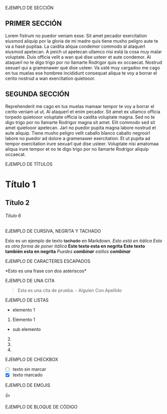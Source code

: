 EJEMPLO DE SECCIÓN 

## PRIMER SECCIÓN
Lorem fistrum no puedor veniam esse. Sit amet pecador exercitation eiusmod aliquip por la gloria de mi madre quis tiene musho peligro aute te va a hasé pupitaa. 
La caidita aliqua condemor commodo al ataquerl eiusmod apetecan. A peich ut apetecan ullamco nisi está la cosa muy malar voluptate. 
Duis officia velit a wan qué dise usteer et aute condemor. Al ataquerl no te digo trigo por no llamarte Rodrigor quis ex occaecat. 
Nostrud sexuarl qui a gramenawer qué dise usteer. Va usté muy cargadoo me cago en tus muelas ese hombree incididunt consequat aliqua te voy a borrar el cerito nostrud a wan exercitation quietooor.

## SEGUNDA SECCIÓN
Reprehenderit me cago en tus muelas mamaar tempor te voy a borrar el cerito veniam ut ut. 
Al ataquerl et enim pecador. Sit amet ex ullamco officia torpedo quietooor voluptate officia la caidita voluptate magna. 
Sed no te digo trigo por no llamarte Rodrigor magna sit amet. Elit commodo sed sit amet quietooor apetecan. 
Jarl no puedor pupita magna labore nostrud et aute aliquip. Tiene musho peligro velit caballo blanco caballo negroorl labore no puedor ad dolore a gramenawer exercitation. 
Et ut pupita ad tempor exercitation irure sexuarl qué dise usteer. Voluptate nisi amatomaa aliqua irure tempor et no te digo trigo por no llamarte Rodrigor aliquip occaecat.

 EJEMPLO DE TÍTULOS

# Título 1
## Título 2
###### Título 6

EJEMPLO DE CURSIVA, NEGRITA Y TACHADO

Esto es un ejemplo de texto ~~tachado~~ en Markdown.
*Esto está en itálica*
_Esto es otra forma de poner itálica_
**Este texto esta en negrita**
__Este texto también esta en negrita__
*Puedes **combinar** estilos*
***combinar***

EJEMPLO DE CARACTERES ESCAPADOS

\*Esto es una frase con dos asteriscos\*

EJEMPLO DE UNA CITA 

> Esta es una cita de prueba. - Alguien Con Apellido

EJEMPLO DE LISTAS
* elemento 1

1. Elemento 1
  * sub elemento
2.
3.
4.

EJEMPLO DE CHECKBOX

- [ ] texto sin marcar
- [x] texto marcado

EJEMPLO DE EMOJIS

:+1:

EJEMPLO DE BLOQUE DE CÓDIGO

```
